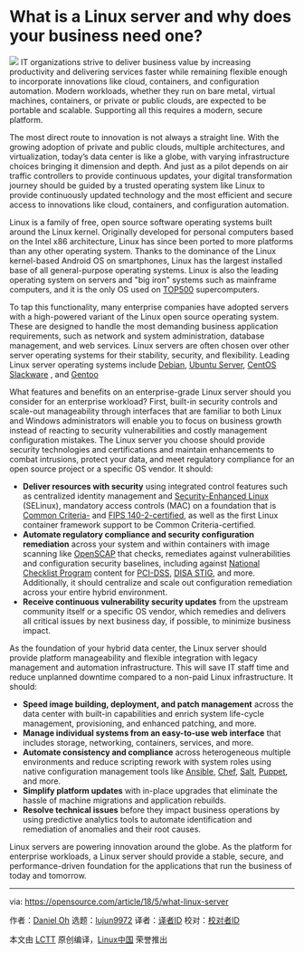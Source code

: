 What is a Linux server and why does your business need one?
======

![](https://opensource.com/sites/default/files/styles/image-full-size/public/lead-images/rh_003499_01_linux11x_cc.png?itok=XMDOouJR)
IT organizations strive to deliver business value by increasing productivity and delivering services faster while remaining flexible enough to incorporate innovations like cloud, containers, and configuration automation. Modern workloads, whether they run on bare metal, virtual machines, containers, or private or public clouds, are expected to be portable and scalable. Supporting all this requires a modern, secure platform.

The most direct route to innovation is not always a straight line. With the growing adoption of private and public clouds, multiple architectures, and virtualization, today’s data center is like a globe, with varying infrastructure choices bringing it dimension and depth. And just as a pilot depends on air traffic controllers to provide continuous updates, your digital transformation journey should be guided by a trusted operating system like Linux to provide continuously updated technology and the most efficient and secure access to innovations like cloud, containers, and configuration automation.

Linux is a family of free, open source software operating systems built around the Linux kernel. Originally developed for personal computers based on the Intel x86 architecture, Linux has since been ported to more platforms than any other operating system. Thanks to the dominance of the Linux kernel-based Android OS on smartphones, Linux has the largest installed base of all general-purpose operating systems. Linux is also the leading operating system on servers and "big iron" systems such as mainframe computers, and it is the only OS used on [TOP500][1] supercomputers.


To tap this functionality, many enterprise companies have adopted servers with a high-powered variant of the Linux open source operating system. These are designed to handle the most demanding business application requirements, such as network and system administration, database management, and web services. Linux servers are often chosen over other server operating systems for their stability, security, and flexibility. Leading Linux server operating systems include [Debian][2], [Ubuntu Server][3], [CentOS][4] [Slackware][5] , and [Gentoo][6]


What features and benefits on an enterprise-grade Linux server should you consider for an enterprise workload? First, built-in security controls and scale-out manageability through interfaces that are familiar to both Linux and Windows administrators will enable you to focus on business growth instead of reacting to security vulnerabilities and costly management configuration mistakes. The Linux server you choose should provide security technologies and certifications and maintain enhancements to combat intrusions, protect your data, and meet regulatory compliance for an open source project or a specific OS vendor. It should:

  * **Deliver resources with security** using integrated control features such as centralized identity management and [Security-Enhanced Linux][7] (SELinux), mandatory access controls (MAC) on a foundation that is [Common Criteria-][8] and [FIPS 140-2-certified][9], as well as the first Linux container framework support to be Common Criteria-certified.
  * **Automate regulatory compliance and security configuration remediation** across your system and within containers with image scanning like [OpenSCAP][10] that checks, remediates against vulnerabilities and configuration security baselines, including against [National Checklist Program][11] content for [PCI-DSS][12], [DISA STIG][13], and more. Additionally, it should centralize and scale out configuration remediation across your entire hybrid environment.
  * **Receive continuous vulnerability security updates** from the upstream community itself or a specific OS vendor, which remedies and delivers all critical issues by next business day, if possible, to minimize business impact.



As the foundation of your hybrid data center, the Linux server should provide platform manageability and flexible integration with legacy management and automation infrastructure. This will save IT staff time and reduce unplanned downtime compared to a non-paid Linux infrastructure. It should:

  * **Speed image building, deployment, and patch management** across the data center with built-in capabilities and enrich system life-cycle management, provisioning, and enhanced patching, and more.
  * **Manage individual systems from an easy-to-use web interface** that includes storage, networking, containers, services, and more.
  * **Automate consistency and compliance** across heterogeneous multiple environments and reduce scripting rework with system roles using native configuration management tools like [Ansible][14], [Chef][15], [Salt][16], [Puppet][17], and more.
  * **Simplify platform updates** with in-place upgrades that eliminate the hassle of machine migrations and application rebuilds.
  * **Resolve technical issues** before they impact business operations by using predictive analytics tools to automate identification and remediation of anomalies and their root causes.



Linux servers are powering innovation around the globe. As the platform for enterprise workloads, a Linux server should provide a stable, secure, and performance-driven foundation for the applications that run the business of today and tomorrow.

--------------------------------------------------------------------------------

via: https://opensource.com/article/18/5/what-linux-server

作者：[Daniel Oh][a]
选题：[lujun9972](https://github.com/lujun9972)
译者：[译者ID](https://github.com/译者ID)
校对：[校对者ID](https://github.com/校对者ID)

本文由 [LCTT](https://github.com/LCTT/TranslateProject) 原创编译，[Linux中国](https://linux.cn/) 荣誉推出

[a]:https://opensource.com/users/daniel-oh
[1]:https://en.wikipedia.org/wiki/TOP500
[2]:https://www.debian.org/
[3]:https://www.ubuntu.com/download/server
[4]:https://www.centos.org/
[5]:http://www.slackware.com/
[6]:https://www.gentoo.org/
[7]:https://en.wikipedia.org/wiki/Security-Enhanced_Linux
[8]:https://en.wikipedia.org/wiki/Common_Criteria
[9]:https://en.wikipedia.org/wiki/FIPS_140-2
[10]:https://www.open-scap.org/
[11]:https://www.nist.gov/programs-projects/national-checklist-program
[12]:https://www.pcisecuritystandards.org/pci_security/
[13]:https://iase.disa.mil/stigs/Pages/index.aspx
[14]:https://www.ansible.com/
[15]:https://www.chef.io/chef/
[16]:https://saltstack.com/salt-open-source/
[17]:https://puppet.com/
